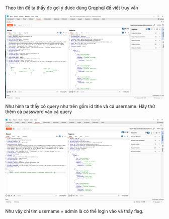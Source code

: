 Theo tên đề ta thấy đc gợi ý được dùng Grqphql để viết truy vấn 

![Burp](./burp.png)

Như hình ta thấy có query như trên gồm id title và cả username. Hãy thử thêm cả password vào cả query

![password](./query.png)

Như vậy chỉ tìm username = admin là có thể login vào và thấy flag.